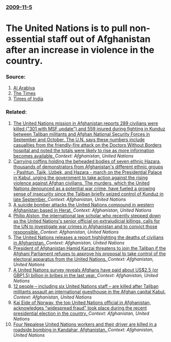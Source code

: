 ### [2009-11-5](/news/2009/11/5/index.md)

#  The United Nations is to pull non-essential staff out of Afghanistan after an increase in violence in the country. 




### Source:

1. [Al Arabiya](http://www.alarabiya.net/articles/2009/11/05/90279.html)
2. [The Times](http://www.timesonline.co.uk/tol/news/world/Afghanistan/article6904098.ece)
3. [Times of India](http://timesofindia.indiatimes.com/world/south-asia/UN-to-pull-non-essential-foreign-staff-out-of-Afghanistan/articleshow/5199101.cms)

### Related:

1. [The United Nations mission in Afghanistan reports 289 civilians were killed ("301 with MSF update") and 559 injured during fighting in Kunduz between Taliban militants and Afghan National Security Forces in September and October. The U.N. says these numbers include casualties from the friendly-fire attack on the Doctors Without Borders hospital and noted the totals were likely to rise as more information becomes available. ](/news/2015/12/12/the-united-nations-mission-in-afghanistan-reports-289-civilians-were-killed-301-with-msf-update-and-559-injured-during-fighting-in-kundu.md) _Context: Afghanistan, United Nations_
2. [Carrying coffins holding the beheaded bodies of seven ethnic Hazara, thousands of demonstrators from Afghanistan's different ethnic groups - Pashtun, Tajik, Uzbek, and Hazara - march on the Presidential Palace in Kabul, urging the government to take action against the rising violence against Afghan civilians. The murders, which the United Nations denounced as a potential war crime, have fueled a growing sense of insecurity since the Taliban briefly seized control of Kunduz in late September. ](/news/2015/11/11/carrying-coffins-holding-the-beheaded-bodies-of-seven-ethnic-hazara-thousands-of-demonstrators-from-afghanistan-s-different-ethnic-groups.md) _Context: Afghanistan, United Nations_
3. [A suicide bomber attacks the United Nations compound in western Afghanistan based in Herat. ](/news/2010/10/23/a-suicide-bomber-attacks-the-united-nations-compound-in-western-afghanistan-based-in-herat.md) _Context: Afghanistan, United Nations_
4. [Philip Alston, the international law scholar who recently stepped down as the United Nations's senior official on extrajudicial killings, calls for the UN to investigate war crimes in Afghanistan and to convict those responsible. ](/news/2010/09/26/philip-alston-the-international-law-scholar-who-recently-stepped-down-as-the-united-nations-s-senior-official-on-extrajudicial-killings-ca.md) _Context: Afghanistan, United Nations_
5. [The United Nations releases a report highlighting the deaths of civilians in Afghanistan. ](/news/2010/08/10/the-united-nations-releases-a-report-highlighting-the-deaths-of-civilians-in-afghanistan.md) _Context: Afghanistan, United Nations_
6. [President of Afghanistan Hamid Karzai threatens to join the Taliban if the Afghani Parliament refuses to approve his proposal to take control of the electoral apparatus from the United Nations. ](/news/2010/04/4/president-of-afghanistan-hamid-karzai-threatens-to-join-the-taliban-if-the-afghani-parliament-refuses-to-approve-his-proposal-to-take-contro.md) _Context: Afghanistan, United Nations_
7. [A United Nations survey reveals Afghans have paid about US$2.5 (or GBP1.5) billion in bribes in the last year. ](/news/2010/01/19/a-united-nations-survey-reveals-afghans-have-paid-about-us-2-5-or-gbp1-5-billion-in-bribes-in-the-last-year.md) _Context: Afghanistan, United Nations_
8. [ 12 people &ndash; including six United Nations staff &ndash; are killed after Taliban militants assault an international guesthouse in the Afghan capital Kabul. ](/news/2009/10/28/12-people-ndash-including-six-united-nations-staff-ndash-are-killed-after-taliban-militants-assault-an-international-guesthouse-in-the.md) _Context: Afghanistan, United Nations_
9. [ Kai Eide of Norway, the top United Nations official in Afghanistan, acknowledges "widespread fraud" took place during the recent presidential election in the country. ](/news/2009/10/12/kai-eide-of-norway-the-top-united-nations-official-in-afghanistan-acknowledges-widespread-fraud-took-place-during-the-recent-presidenti.md) _Context: Afghanistan, United Nations_
10. [ Four Nepalese United Nations workers and their driver are killed in a roadside bombing in Kandahar, Afghanistan. ](/news/2007/04/17/four-nepalese-united-nations-workers-and-their-driver-are-killed-in-a-roadside-bombing-in-kandahar-afghanistan.md) _Context: Afghanistan, United Nations_
